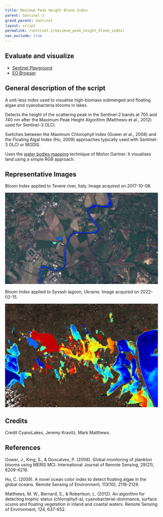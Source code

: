 ```yaml
---
title: Maximum Peak Height Bloom Index
parent: Sentinel-2
grand_parent: Sentinel
layout: script
permalink: /sentinel-2/maximum_peak_height_bloom_index/
nav_exclude: true
---
```



## Evaluate and visualize
 - [Sentinel Playground](https://apps.sentinel-hub.com/sentinel-playground/?source=S2&lat=41.9027835&lng=12.496365500000024&zoom=12&evalscripturl=https://raw.githubusercontent.com/sentinel-hub/customScripts/master/sentinel-2/maximum_peak_height_bloom_index/script.js)
 - [EO Browser](https://apps.sentinel-hub.com/eo-browser/#lat=41.9&lng=12.5&zoom=10&datasource=Sentinel-2%20L1C&time=2017-10-08&preset=CUSTOM&layers=B01,B02,B03&evalscripturl=https://raw.githubusercontent.com/sentinel-hub/customScripts/master/sentinel-2/maximum_peak_height_bloom_index/script.js)   

## General description of the script

A unit-less index used to visualise high-biomass submerged and floating algae and cyanobacteria blooms in lakes.

Detects the height of the scattering peak in the Sentinel-2 bands at 705 and 740 nm after 
the Maximum Peak Height Algorithm (Matthews et al., 2012) used for Sentinel-3 OLCI. 

Switches between the Maximum Chlorophyll Index (Gower et al., 2008) and the 
Floating Algal Index (Hu, 2009) approaches typically used with Sentinel-3 OLCI 
or MODIS.

Uses the [water bodies mapping](https://github.com/sentinel-hub/custom-scripts/tree/master/sentinel-2/water_bodies_mapping-wbm) 
technique of Mohor Gartner. It visualises land using a simple RGB approach. 

## Representative Images

Bloom Index applied to Tevere river, Italy. Image acquired on 2017-10-08.

![Maximum Peak Height Bloom Index Italy2](fig/fig1.jpg)

Bloom Index applied to Syvash lagoon, Ukraine. Image acquired on 2022-02-15.

![Maximum Peak Height Bloom Index Italy1](fig/fig2.jpg)

## Credits

Credit CyanoLakes, Jeremy Kravitz, Mark Matthews.

## References
Gower, J., King, S., & Goncalves, P. (2008). Global monitoring of plankton blooms using MERIS MCI. International Journal of Remote Sensing, 29(21), 6209-6216.

Hu, C. (2009). A novel ocean color index to detect floating algae in the global oceans. Remote Sensing of Environment, 113(10), 2118-2129.

Matthews, M. W., Bernard, S., & Robertson, L. (2012). An algorithm for detecting trophic status (chlorophyll-a), cyanobacterial-dominance, surface scums and floating vegetation in inland and coastal waters. Remote Sensing of Environment, 124, 637-652.
